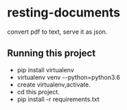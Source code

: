 # resting-documents
convert pdf to text, serve it  as json.

## Running this project
- pip install virtualenv
- virtualenv venv --python=python3.6
- create virtualenv,activate.
- cd this project.
- pip install -r requirements.txt

